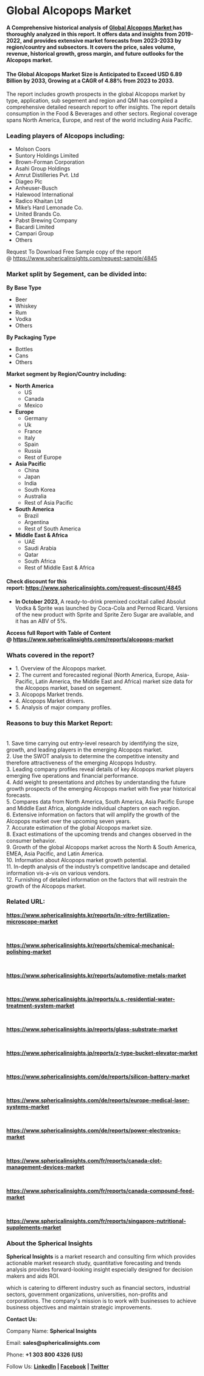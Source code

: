 <h1 class="news-post-title">Global Alcopops Market</h1>
<p><strong>A Comprehensive historical analysis of&nbsp;<a href="https://www.sphericalinsights.com/reports/alcopops-market" target="_blank" rel="noopener">Global Alcopops Market&nbsp;</a>has thoroughly analyzed in this report. It offers data and insights from 2019-2022, and provides extensive market forecasts from 2023-2033 by region/country and subsectors. It covers the price, sales volume, revenue, historical growth, gross margin, and future outlooks for the Alcopops market.</strong></p>
<h4><strong>The Global Alcopops Market Size is Anticipated to Exceed USD 6.89 Billion by 2033, Growing at a CAGR of 4.88% from 2023 to 2033.</strong></h4>
<p>The report includes growth prospects in the global Alcopops market by type, application, sub segement and region and QMI has compiled a comprehensive detailed research report to offer insights. The report details consumption in the Food &amp; Beverages and other sectors. Regional coverage spans North America, Europe, and rest of the world including Asia Pacific.</p>
<h3><strong>Leading players of Alcopops including:</strong></h3>
<ul>
<li>Molson Coors</li>
<li>Suntory Holdings Limited</li>
<li>Brown-Forman Corporation</li>
<li>Asahi Group Holdings</li>
<li>Amrut Distilleries Pvt. Ltd</li>
<li>Diageo Plc</li>
<li>Anheuser-Busch</li>
<li>Halewood International</li>
<li>Radico Khaitan Ltd</li>
<li>Mike&rsquo;s Hard Lemonade Co.</li>
<li>United Brands Co.</li>
<li>Pabst Brewing Company</li>
<li>Bacardi Limited</li>
<li>Campari Group</li>
<li>Others</li>
</ul>
<p>Request To Download Free Sample copy of the report @&nbsp;<a href="https://www.sphericalinsights.com/request-sample/4845">https://www.sphericalinsights.com/request-sample/4845</a></p>
<h3><strong>Market split by Segement, can be divided into:</strong></h3>
<p><strong>By Base Type</strong></p>
<ul>
<li>Beer</li>
<li>Whiskey</li>
<li>Rum</li>
<li>Vodka</li>
<li>Others</li>
</ul>
<p><strong>By Packaging Type</strong></p>
<ul>
<li>Bottles</li>
<li>Cans</li>
<li>Others</li>
</ul>
<p><strong>Market segment by Region/Country including:</strong></p>
<ul>
<li><strong>North America</strong>
<ul>
<li>US</li>
<li>Canada</li>
<li>Mexico</li>
</ul>
</li>
<li><strong>Europe</strong>
<ul>
<li>Germany</li>
<li>Uk</li>
<li>France</li>
<li>Italy</li>
<li>Spain</li>
<li>Russia</li>
<li>Rest of Europe</li>
</ul>
</li>
<li><strong>Asia Pacific</strong>
<ul>
<li>China</li>
<li>Japan</li>
<li>India</li>
<li>South Korea</li>
<li>Australia</li>
<li>Rest of Asia Pacific</li>
</ul>
</li>
<li><strong>South America</strong>
<ul>
<li>Brazil</li>
<li>Argentina</li>
<li>Rest of South America</li>
</ul>
</li>
<li><strong>Middle East &amp; Africa</strong>
<ul>
<li>UAE</li>
<li>Saudi Arabia</li>
<li>Qatar</li>
<li>South Africa</li>
<li>Rest of Middle East &amp; Africa</li>
</ul>
</li>
</ul>
<h4>Check discount for this report:&nbsp;<a href="https://www.sphericalinsights.com/request-discount/4845">https://www.sphericalinsights.com/request-discount/4845</a></h4>
<ul>
<li><strong>In October 2023,&nbsp;</strong>A ready-to-drink premixed cocktail called Absolut Vodka &amp; Sprite was launched by Coca-Cola and Pernod Ricard. Versions of the new product with Sprite and Sprite Zero Sugar are available, and it has an ABV of 5%.</li>
</ul>
<p><strong>Access full Report with Table of Content @&nbsp;<a href="https://www.sphericalinsights.com/reports/alcopops-market">https://www.sphericalinsights.com/reports/alcopops-market</a>&nbsp;</strong></p>
<h3><strong>Whats covered in the report?</strong></h3>
<ul>
<li>1. Overview of the Alcopops market.</li>
<li>2. The current and forecasted regional (North America, Europe, Asia-Pacific, Latin America, the Middle East and Africa) market size data for the Alcopops market, based on segement.</li>
<li>3. Alcopops Market trends.</li>
<li>4. Alcopops Market drivers.</li>
<li>5. Analysis of major company profiles.</li>
</ul>
<h3><strong>Reasons to buy this Market Report:</strong></h3>
<p><br />1. Save time carrying out entry-level research by identifying the size, growth, and leading players in the emerging Alcopops market.<br />2. Use the SWOT analysis to determine the competitive intensity and therefore attractiveness of the emerging Alcopops Industry.<br />3. Leading company profiles reveal details of key Alcopops market players emerging five operations and financial performance.<br />4. Add weight to presentations and pitches by understanding the future growth prospects of the emerging Alcopops market with five year historical forecasts.<br />5. Compares data from North America, South America, Asia Pacific Europe and Middle East Africa, alongside individual chapters on each region.<br />6. Extensive information on factors that will amplify the growth of the Alcopops market over the upcoming seven years.<br />7. Accurate estimation of the global Alcopops market size.<br />8. Exact estimations of the upcoming trends and changes observed in the consumer behavior.<br />9. Growth of the global Alcopops market across the North &amp; South America, EMEA, Asia Pacific, and Latin America.<br />10. Information about Alcopops market growth potential.<br />11. In-depth analysis of the industry&rsquo;s competitive landscape and detailed information vis-a-vis on various vendors.<br />12. Furnishing of detailed information on the factors that will restrain the growth of the Alcopops market.</p>
<h3><strong>Related URL:</strong></h3>
<p><strong><a href="https://www.sphericalinsights.kr/reports/in-vitro-fertilization-microscope-market">https://www.sphericalinsights.kr/reports/in-vitro-fertilization-microscope-market</a></strong></p>
<p><strong>&nbsp;</strong></p>
<p><strong><a href="https://www.sphericalinsights.kr/reports/chemical-mechanical-polishing-market">https://www.sphericalinsights.kr/reports/chemical-mechanical-polishing-market</a></strong></p>
<p><strong>&nbsp;</strong></p>
<p><strong><a href="https://www.sphericalinsights.kr/reports/automotive-metals-market">https://www.sphericalinsights.kr/reports/automotive-metals-market</a></strong></p>
<p><strong>&nbsp;</strong></p>
<p><strong><a href="https://www.sphericalinsights.jp/reports/u.s.-residential-water-treatment-system-market">https://www.sphericalinsights.jp/reports/u.s.-residential-water-treatment-system-market</a></strong></p>
<p><strong>&nbsp;</strong></p>
<p><strong><a href="https://www.sphericalinsights.jp/reports/glass-substrate-market">https://www.sphericalinsights.jp/reports/glass-substrate-market</a></strong></p>
<p><strong>&nbsp;</strong></p>
<p><strong><a href="https://www.sphericalinsights.jp/reports/z-type-bucket-elevator-market">https://www.sphericalinsights.jp/reports/z-type-bucket-elevator-market</a></strong></p>
<p><strong>&nbsp;</strong></p>
<p><strong><a href="https://www.sphericalinsights.com/de/reports/silicon-battery-market">https://www.sphericalinsights.com/de/reports/silicon-battery-market</a></strong></p>
<p><strong>&nbsp;</strong></p>
<p><strong><a href="https://www.sphericalinsights.com/de/reports/europe-medical-laser-systems-market">https://www.sphericalinsights.com/de/reports/europe-medical-laser-systems-market</a></strong></p>
<p><strong>&nbsp;</strong></p>
<p><strong><a href="https://www.sphericalinsights.com/de/reports/power-electronics-market">https://www.sphericalinsights.com/de/reports/power-electronics-market</a></strong></p>
<p><strong>&nbsp;</strong></p>
<p><strong><a href="https://www.sphericalinsights.com/fr/reports/canada-clot-management-devices-market">https://www.sphericalinsights.com/fr/reports/canada-clot-management-devices-market</a></strong></p>
<p><strong>&nbsp;</strong></p>
<p><strong><a href="https://www.sphericalinsights.com/fr/reports/canada-compound-feed-market">https://www.sphericalinsights.com/fr/reports/canada-compound-feed-market</a></strong></p>
<p><strong>&nbsp;</strong></p>
<p><strong><a href="https://www.sphericalinsights.com/fr/reports/singapore-nutritional-supplements-market">https://www.sphericalinsights.com/fr/reports/singapore-nutritional-supplements-market</a></strong></p>
<h3><strong>About the Spherical Insights</strong></h3>
<p><strong>Spherical Insights</strong>&nbsp;is a market research and consulting firm which provides actionable market research study, quantitative forecasting and trends analysis provides forward-looking insight especially designed for decision makers and aids ROI.</p>
<p>which is catering to different industry such as financial sectors, industrial sectors, government organizations, universities, non-profits and corporations. The company's mission is to work with businesses to achieve business objectives and maintain strategic improvements.</p>
<p><strong>Contact Us:</strong></p>
<p>Company Name:&nbsp;<strong>Spherical Insights</strong></p>
<p>Email:&nbsp;<strong>sales@sphericalinsights.com</strong></p>
<p>Phone:&nbsp;<strong>+1 303 800 4326 (US)</strong></p>
<p>Follow Us:&nbsp;<strong><a href="https://www.linkedin.com/company/spherical-insight/"><u>LinkedIn</u></a>&nbsp;|&nbsp;<a href="https://www.facebook.com/sphericalinsights22"><u>Facebook</u></a>&nbsp;|&nbsp;<a href="https://twitter.com/SInsights_US"><u>Twitter</u></a></strong></p>
